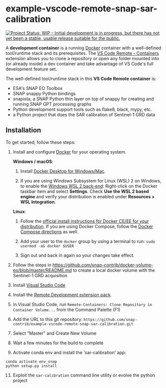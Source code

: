 # example-vscode-remote-snap-sar-calibration

[![Project Status: WIP – Initial development is in progress, but there has not yet been a stable, usable release suitable for the public.](https://www.repostatus.org/badges/latest/wip.svg)](https://www.repostatus.org/#wip)

A **development container** is a running [Docker](https://www.docker.com) container with a well-defined tool/runtime stack and its prerequisites. The [VS Code Remote - Containers](https://aka.ms/vscode-remote/download/containers) extension allows you to clone a repository or open any folder mounted into (or already inside) a dev container and take advantage of VS Code's full development feature set.

The well-defined tool/runtime stack in this **VS Code Remote container** is:

- ESA's SNAP EO Toolbox
- SNAP snappy Python bindings
- snapista, a SNAP Python thin layer on top of snappy for creating and running SNAP GPT processing graphs
- Python development support tools such as flake8, black, mypy, etc.
- a Python project that does the SAR calibration of Sentinel-1 GRD data

## Installation

To get started, follow these steps:

1. Install and configure [Docker](https://www.docker.com/get-started) for your operating system.

    **Windows / macOS**:

    1. Install [Docker Desktop for Windows/Mac](https://www.docker.com/products/docker-desktop).

    2. If you are using Windows Subsystem for Linux (WSL) 2 on Windows, to enable the [Windows WSL 2 back-end](https://aka.ms/vscode-remote/containers/docker-wsl2): Right-click on the Docker taskbar item and select **Settings**. Check **Use the WSL 2 based engine** and verify your distribution is enabled under **Resources > WSL Integration**.

    **Linux**:

    1. Follow the [official install instructions for Docker CE/EE for your distribution](https://docs.docker.com/install/#supported-platforms). If you are using Docker Compose, follow the [Docker Compose directions](https://docs.docker.com/compose/install/) as well.

    2. Add your user to the `docker` group by using a terminal to run: `sudo usermod -aG docker $USER`

    3. Sign out and back in again so your changes take effect.

2. Follow the steps in https://github.com/snap-contrib/docker-volume-eo/blob/master/README.md to create a local docker volume with the Sentinel-1 GRD acquisition

3. Install [Visual Studio Code](https://code.visualstudio.com/) 

4. Install the [Remote Development extension pack](https://aka.ms/vscode-remote/download/extension).

5. In Visual Studio Code, run `Remote-Containers: Clone Repository in Container Volume...` from the Command Palette (F1)

6. Add the URL to this git repository: `https://github.com/snap-contrib/example-vscode-remote-snap-sar-calibration.git`

7. Select "Master" and Create New Volume 

8. Wait a few minutes for the build to complete

9. Activate conda env and install the 'sar-calibration' app:
```
conda activate env_snap
python setup.py install
``` 
11. Exploit the `sar-calibration` command line utility or evolve the python project
